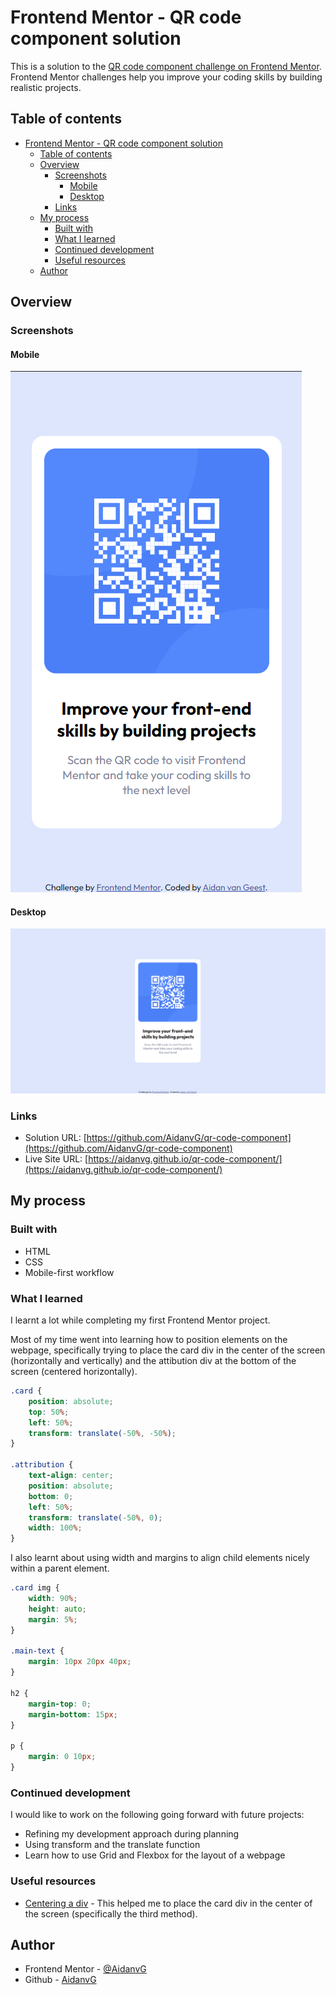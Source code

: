# Frontend Mentor - QR code component solution

This is a solution to the [QR code component challenge on Frontend Mentor](https://www.frontendmentor.io/challenges/qr-code-component-iux_sIO_H). Frontend Mentor challenges help you improve your coding skills by building realistic projects.

## Table of contents

- [Frontend Mentor - QR code component solution](#frontend-mentor---qr-code-component-solution)
  - [Table of contents](#table-of-contents)
  - [Overview](#overview)
    - [Screenshots](#screenshots)
      - [Mobile](#mobile)
      - [Desktop](#desktop)
    - [Links](#links)
  - [My process](#my-process)
    - [Built with](#built-with)
    - [What I learned](#what-i-learned)
    - [Continued development](#continued-development)
    - [Useful resources](#useful-resources)
  - [Author](#author)

## Overview

### Screenshots

#### Mobile

![Screenshot of solution for mobile](./images/mobile-solution-screenshot.png)

#### Desktop

![Screenshot of solution for desktop](./images/desktop-solution-screenshot.png)

### Links

- Solution URL: [https://github.com/AidanvG/qr-code-component](https://github.com/AidanvG/qr-code-component)
- Live Site URL: [https://aidanvg.github.io/qr-code-component/](https://aidanvg.github.io/qr-code-component/)

## My process

### Built with

- HTML
- CSS
- Mobile-first workflow

### What I learned

I learnt a lot while completing my first Frontend Mentor project. 

Most of my time went into learning how to position elements on the webpage, specifically trying to place the card div in the center of the screen (horizontally and vertically) and the attibution div at the bottom of the screen (centered horizontally).

```css
.card {
    position: absolute;
    top: 50%;
    left: 50%;
    transform: translate(-50%, -50%);
}

.attribution { 
    text-align: center; 
    position: absolute;
    bottom: 0;
    left: 50%;
    transform: translate(-50%, 0);
    width: 100%;
}
```

I also learnt about using width and margins to align child elements nicely within a parent element.

```css
.card img {
    width: 90%;
    height: auto;
    margin: 5%;
}

.main-text {
    margin: 10px 20px 40px;
}

h2 {
    margin-top: 0;
    margin-bottom: 15px;
}

p {
    margin: 0 10px;
}
```

### Continued development

I would like to work on the following going forward with future projects:

- Refining my development approach during planning
- Using transform and the translate function
- Learn how to use Grid and Flexbox for the layout of a webpage

### Useful resources

- [Centering a div](https://blog.hubspot.com/website/center-div-css) - This helped me to place the card div in the center of the screen (specifically the third method).

## Author

- Frontend Mentor - [@AidanvG](https://www.frontendmentor.io/profile/AidanvG)
- Github - [AidanvG](https://github.com/AidanvG)
